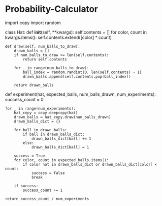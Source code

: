 # Probability-Calculator
import copy
import random

class Hat:
    def __init__(self, **kwargs):
        self.contents = []
        for color, count in kwargs.items():
            self.contents.extend([color] * count)

    def draw(self, num_balls_to_draw):
        drawn_balls = []
        if num_balls_to_draw >= len(self.contents):
            return self.contents

        for _ in range(num_balls_to_draw):
            ball_index = random.randint(0, len(self.contents) - 1)
            drawn_balls.append(self.contents.pop(ball_index))

        return drawn_balls

def experiment(hat, expected_balls, num_balls_drawn, num_experiments):
    success_count = 0

    for _ in range(num_experiments):
        hat_copy = copy.deepcopy(hat)
        drawn_balls = hat_copy.draw(num_balls_drawn)
        drawn_balls_dict = {}
        
        for ball in drawn_balls:
            if ball in drawn_balls_dict:
                drawn_balls_dict[ball] += 1
            else:
                drawn_balls_dict[ball] = 1
        
        success = True
        for color, count in expected_balls.items():
            if color not in drawn_balls_dict or drawn_balls_dict[color] < count:
                success = False
                break
        
        if success:
            success_count += 1
    
    return success_count / num_experiments
